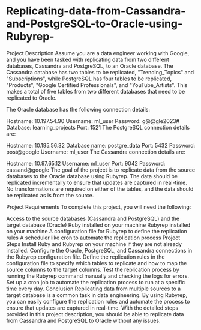 # Replicating-data-from-Cassandra-and-PostgreSQL-to-Oracle-using-Rubyrep-

Project Description
Assume you are a data engineer working with Google, and you have been tasked with replicating data from two different databases, Cassandra and PostgreSQL, to an Oracle database. The Cassandra database has two tables to be replicated, "Trending_Topics" and "Subscriptions", while PostgreSQL has four tables to be replicated, "Products", "Google Certified Professionals", and "YouTube_Artists". This makes a total of five tables from two different databases that need to be replicated to Oracle.

The Oracle database has the following connection details:

Hostname: 10.197.54.90
Username: ml_user
Password: g@@gle2023#
Database: learning_projects
Port: 1521
The PostgreSQL connection details are:

Hostname: 10.195.56.32
Database name: postgre_data
Port: 5432
Password: post@google
Username: ml_user
The Cassandra connection details are:

Hostname: 10.97.65.12
Username: ml_user
Port: 9042
Password: cassand@google
The goal of the project is to replicate data from the source databases to the Oracle database using Rubyrep. The data should be replicated incrementally to ensure that updates are captured in real-time. No transformations are required on either of the tables, and the data should be replicated as is from the source.

Project Requirements
To complete this project, you will need the following:

Access to the source databases (Cassandra and PostgreSQL) and the target database (Oracle)
Ruby installed on your machine
Rubyrep installed on your machine
A configuration file for Rubyrep to define the replication rules
A scheduler like cron to automate the replication process
Project Steps
Install Ruby and Rubyrep on your machine if they are not already installed.
Configure the Oracle, PostgreSQL, and Cassandra connections in the Rubyrep configuration file.
Define the replication rules in the configuration file to specify which tables to replicate and how to map the source columns to the target columns.
Test the replication process by running the Rubyrep command manually and checking the logs for errors.
Set up a cron job to automate the replication process to run at a specific time every day.
Conclusion
Replicating data from multiple sources to a target database is a common task in data engineering. By using Rubyrep, you can easily configure the replication rules and automate the process to ensure that updates are captured in real-time. With the detailed steps provided in this project description, you should be able to replicate data from Cassandra and PostgreSQL to Oracle without any issues.
